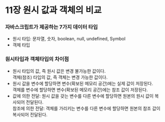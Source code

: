 # 11장 원시 값과 객체의 비교

### 자바스크립트가 제공하는 7가지 데이터 타입

- 원시 타입: 문자열, 숫자, boolean, null, undefined, Symbol
- 객체 타입

### 원시타입과 객체타입의 차이점

- 원시 타입의 값, 즉 원시 값은 변경 불가능한 값이다.  
  객체(참조) 타입의 값, 즉 객체는 변경 가능한 값이다.
- 원시 값을 변수에 할당하면 변수(확보된 메모리 공간)에는 실제 값이 저장된다.  
  객체를 변수에 할당하면 변수(확보된 메모리 공간)에는 참조 값이 저장된다.
- 값에 의한 전달: 원시 값을 갖는 변수를 다른 변수에 할당하면 원본의 원시 값이 복사되어 전달된다.  
  참조에 의한 전달: 객체를 가리키는 변수를 다른 변수에 할당하면 원본의 참조 값이 복사되어 전달된다.
